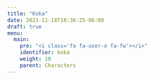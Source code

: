 ```yaml
---
title: "Koka"
date: 2021-11-18T18:36:25-06:00
draft: true
menu: 
  main:
    pre: "<i class='fa fa-user-o fa-fw'></i>"
    identifier: koka
    weight: 10
    parent: Characters
---
```


